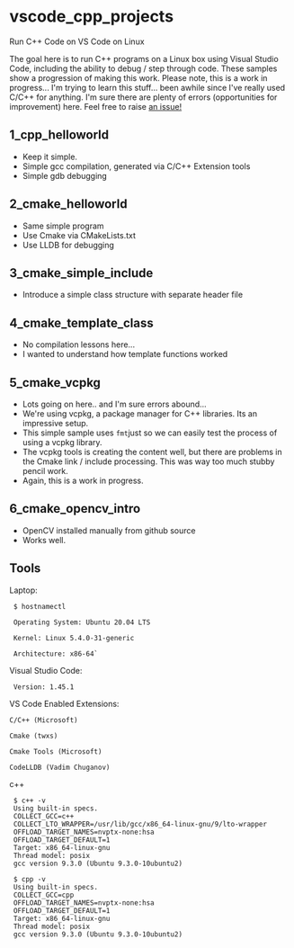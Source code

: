 # vscode_cpp_projects
Run C++ Code on VS Code on Linux

The goal here is to run C++ programs on a Linux box using Visual Studio Code, including the ability to debug / step through code.  These samples show a progression of making this work.    Please note, this is a work in progress... I'm trying to learn this stuff... been awhile since I've really used C/C++ for anything.  I'm sure there are plenty of errors (opportunities for improvement) here.  Feel free to raise [an issue!](https://github.com/zipzit/vscode_cpp_projects/issues)


## 1_cpp_helloworld
 - Keep it simple. 
 - Simple gcc compilation, generated via C/C++ Extension tools
 - Simple gdb debugging
 
## 2_cmake_helloworld
 - Same simple program
 - Use Cmake via CMakeLists.txt
 - Use LLDB for debugging
 
## 3_cmake_simple_include
 - Introduce a simple class structure with separate header file
 
## 4_cmake_template_class
 - No compilation lessons here...
 - I wanted to understand how template functions worked
 
## 5_cmake_vcpkg
 - Lots going on here.. and I'm sure errors abound... 
 - We're using vcpkg, a package manager for C++ libraries.  Its an impressive setup.
 - This simple sample uses `fmt`just so we can easily test the process of using a vcpkg library.
 - The vcpkg tools is creating the content well, but there are problems in the Cmake link / include processing.  This was way too much stubby pencil work.  
 - Again, this is a work in progress.
 
## 6_cmake_opencv_intro
 - OpenCV installed manually from github source
 - Works well.  
 
 ## Tools

Laptop:

     $ hostnamectl 
     
     Operating System: Ubuntu 20.04 LTS
     
     Kernel: Linux 5.4.0-31-generic
     
     Architecture: x86-64`
     
Visual Studio Code: 

     Version: 1.45.1
     
VS Code Enabled Extensions:

    C/C++ (Microsoft)
    
    Cmake (twxs)
    
    Cmake Tools (Microsoft)
    
    CodeLLDB (Vadim Chuganov)

c++

     $ c++ -v
     Using built-in specs.
     COLLECT_GCC=c++
     COLLECT_LTO_WRAPPER=/usr/lib/gcc/x86_64-linux-gnu/9/lto-wrapper
     OFFLOAD_TARGET_NAMES=nvptx-none:hsa
     OFFLOAD_TARGET_DEFAULT=1
     Target: x86_64-linux-gnu
     Thread model: posix
     gcc version 9.3.0 (Ubuntu 9.3.0-10ubuntu2) 
     
     $ cpp -v
     Using built-in specs.
     COLLECT_GCC=cpp
     OFFLOAD_TARGET_NAMES=nvptx-none:hsa
     OFFLOAD_TARGET_DEFAULT=1
     Target: x86_64-linux-gnu
     Thread model: posix
     gcc version 9.3.0 (Ubuntu 9.3.0-10ubuntu2)




